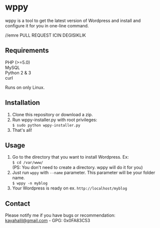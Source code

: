 wppy
====

wppy is a tool to get the latest version of Wordpress and install and configure it for you in one-line command.


//emre
PULL REQUEST ICIN DEGISIKLIK

Requirements
----

PHP (>=5.0)<br>
MySQL<br>
Python 2 & 3<br>
curl

Runs on only Linux.



Installation
----

1. Clone this repository or download a zip.
2. Run wppy-installer.py with root privileges:<br>
    ```$ sudo python wppy-installer.py```
3. That's all!



Usage
----

1. Go to the directory that you want to install Wordpress. Ex:<br>
    ```$ cd /var/www/```<br>
   (PS: You don't need to create a directory. wppy will do it for you)
2. Just run ```wppy``` with ```--name``` parameter. This parameter will be your folder name.<br>
    ```$ wppy -n myblog```
3. Your Wordpress is ready on ex. ```http://localhost/myblog```



Contact
----

Please notify me if you have bugs or recommendation:<br>
kayahalil@gmail.com - GPG: 0x0FA83C53
